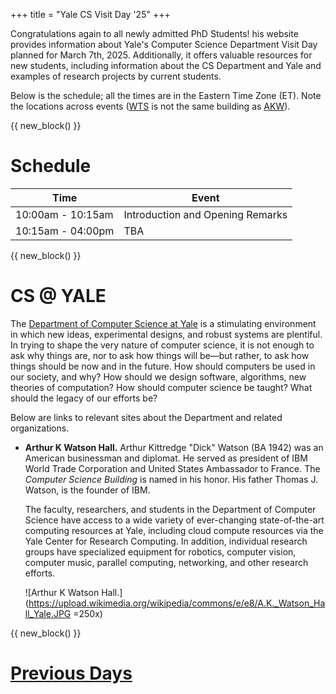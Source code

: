 +++
title = "Yale CS Visit Day '25"
+++

Congratulations again to all newly admitted PhD Students! 
his website provides information about Yale's Computer Science Department Visit Day planned for March 7th, 2025.
Additionally, it offers valuable resources for new students, including information about the CS Department and Yale and examples of research projects by current students.

Below is the schedule; all the times are in the Eastern Time Zone (ET).
Note the locations across events ([WTS](https://goo.gl/maps/pRswmHtr5HYjTyRm8) is not the same building as [AKW](https://goo.gl/maps/wuCJ7dyBKUDgN9ix9)).

{{ new_block() }}


# Schedule

| Time             | Event            |
| ---------------- | ---------------- |
| 10:00am - 10:15am | Introduction and Opening Remarks |
| 10:15am - 04:00pm  | TBA        |


{{ new_block() }}

# CS @ YALE

The [Department of Computer Science at Yale](https://cpsc.yale.edu/) is a stimulating environment in which new ideas, experimental designs, and robust systems are plentiful.
In trying to shape the very nature of computer science, it is not enough to ask why things are, nor to ask how things will be—but rather, to ask how things should be now and in the future.
How should computers be used in our society, and why?
How should we design software, algorithms, new theories of computation?
How should computer science be taught?
What should the legacy of our efforts be?

Below are links to relevant sites about the Department and related organizations.

- **Arthur K Watson Hall.**
  Arthur Kittredge "Dick" Watson (BA 1942) was an American businessman and diplomat.
  He served as president of IBM World Trade Corporation and United States Ambassador to France.
  The *Computer Science Building* is named in his honor.
  His father Thomas J. Watson, is the founder of IBM.

  The faculty, researchers, and students in the Department of Computer Science have access to a wide variety of ever-changing state-of-the-art computing resources at Yale, including cloud compute resources via the Yale Center for Research Computing.
  In addition, individual research groups have specialized equipment for robotics, computer vision, computer music, parallel computing, networking, and other research efforts.

  ![Arthur K Watson Hall.](https://upload.wikimedia.org/wikipedia/commons/e/e8/A.K._Watson_Hall_Yale.JPG =250x)


{{ new_block() }}


# [Previous Days](./previous)